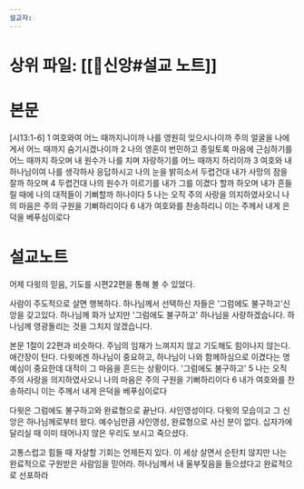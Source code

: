 ```yaml
---
설교자: 
---
```

# 상위 파일: [[🧭신앙#설교 노트]]

# 본문
[시13:1-6]
1 여호와여 어느 때까지니이까 나를 영원히 잊으시나이까 주의 얼굴을 나에게서 어느 때까지 숨기시겠나이까
2 나의 영혼이 번민하고 종일토록 마음에 근심하기를 어느 때까지 하오며 내 원수가 나를 치며 자랑하기를 어느 때까지 하리이까
3 여호와 내 하나님이여 나를 생각하사 응답하시고 나의 눈을 밝히소서 두렵건대 내가 사망의 잠을 잘까 하오며
4 두렵건대 나의 원수가 이르기를 내가 그를 이겼다 할까 하오며 내가 흔들릴 때에 나의 대적들이 기뻐할까 하나이다
5 나는 오직 주의 사랑을 의지하였사오니 나의 마음은 주의 구원을 기뻐하리이다
6 내가 여호와를 찬송하리니 이는 주께서 내게 은덕을 베푸심이로다

# 설교노트
어제 다윗의 믿음, 기도를 시편22편을 통해 볼 수 있었다.

사람이 주도적으로 살면 행복하다.
하나님께서 선택하신 자들은 '그럼에도 불구하고'신앙을 갖고있다.
하나님께 화가 났지만 '그럼에도 불구하고' 하나님을 사랑하겠습니다.
하나님께 영광돌리는 것을 그치지 않겠습니다.

본문 1절이 22편과 비슷하다.
주님의 임재가 느껴지지 않고 기도해도 힘이나지 않는다.
애간장이 탄다.
다윗에겐 하나님이 중요하고, 하나님이 나와 함께하심으로 이겼다는 명예심이 중요한데 대적이 그 마음을 흔드는 상황이다.
'그럼에도 불구하고' 5 나는 오직 주의 사랑을 의지하였사오니 나의 마음은 주의 구원을 기뻐하리이다
6 내가 여호와를 찬송하리니 이는 주께서 내게 은덕을 베푸심이로다

다윗은 그럼에도 불구하고와 완료형으로 끝난다.
샤인영성이다.
다윗의 모습이고 그 신앙은 하나님께로부터 왔다.
예수님만큼 샤인영성, 완료형으로 사신 분이 없다.
십자가에 달리실 때 이미 태어나지 않은 우리도 보시고 죽으셨다.

고통스럽고 힘들 때 자살할 기회는 언제든지 있다.
이 세상 살면서 순탄치 않지만 나는 완료적으로 구원받은 사람임을 믿어라.
하나님께서 내 울부짖음을 들으셨다고 완료적으로 선포하라

